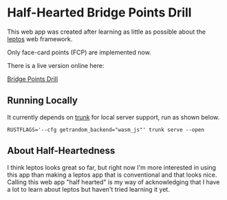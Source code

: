 # Half-Hearted Bridge Points Drill

This web app was created after learning as little as possible
about the [leptos](https://book.leptos.dev/view/06_control_flow.html)
web framework.

Only face-card points (FCP) are implemented now.

There is a live version online here:

[Bridge Points Drill](https://ecashin.github.io/brpts/)

## Running Locally

It currently depends on [trunk](https://trunkrs.dev/)
for local server support,
run as shown below.

    RUSTFLAGS='--cfg getrandom_backend="wasm_js"' trunk serve --open

## About Half-Heartedness

I think leptos looks great so far, but right now I'm more interested in using this app
than making a leptos app that is conventional and that looks nice.
Calling this web app "half hearted" is my way of acknowledging
that I have a lot to learn about leptos but haven't tried learning it yet.


